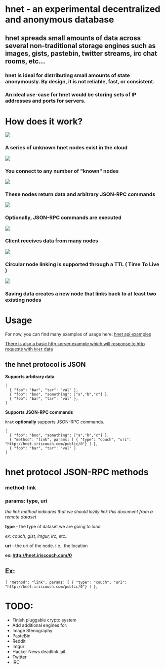 # hnet - an experimental decentralized and anonymous database

## hnet spreads small amounts of data across several non-traditional storage engines such as images, gists, pastebin, twitter streams, irc chat rooms, etc...

### hnet is ideal for distributing small amounts of state anonymously. By design, it is not reliable, fast, or consistent. 

### An ideal use-case for hnet would be storing sets of IP addresses and ports for servers.

# How does it work?

<img src="https://github.com/hookio/hnet/raw/master/diagrams/hnet1/hnet-client.png"></img>

### A series of unknown hnet nodes exist in the cloud

<img src="https://github.com/hookio/hnet/raw/master/diagrams/hnet1/top-level-nodes.png"></img>

### You connect to any number of "known" nodes

<img src="https://github.com/hookio/hnet/raw/master/diagrams/hnet1/client-query-node.png"></img>

### These nodes return data and arbitrary JSON-RPC commands

<img src="https://github.com/hookio/hnet/raw/master/diagrams/hnet1/JSON-RPC-Commands.png"></img>

### Optionally, JSON-RPC commands are executed

<img src="https://github.com/hookio/hnet/raw/master/diagrams/hnet1/client-many-nodes.png"></img>


### Client receives data from many nodes

<img src="https://github.com/hookio/hnet/raw/master/diagrams/hnet1/circular-propigation.png"></img>

### Circular node linking is supported through a TTL ( Time To Live )

<img src="https://github.com/hookio/hnet/raw/master/diagrams/hnet1/saving-data.png"></img>

### Saving data creates a new node that links back to at least two existing nodes

# Usage

For now, you can find many examples of usage here: <a href="https://github.com/hookio/hnet/tree/master/examples/sample-hnet-application/server.js">hnet api examples</a>

<a href="https://github.com/hookio/hnet/tree/master/examples/sample-hnet-application/server.js">There is also a basic http server example which will response to http requests with `hnet` data</a>

## the hnet protocol is JSON

**Supports arbitrary data**

```
[
  { "foo": "bar", "tar": "val" },
  { "foo": "boo", "something": ["a","b","c"] },
  { "foo": "bar", "tar": "val" },
]
```

**Supports JSON-RPC commands**

`hnet` **optionally** supports JSON-RPC commands.

```
[
  { "foo": "boo", "something": ["a","b","c"] },
  { "method": "link", params: [ { "type": "couch", "uri": "http://hnet.iriscouch.com/public/0"} ] },
  { "foo": "bar", "tar": "val" }
]
```

# hnet protocol JSON-RPC methods

### method: link
### params: type, uri

*the link method indicates that we should lazily link this document from a remote dataset*

**type** - the type of dataset we are going to load

*ex: couch, gist, imgur, irc, etc..*

**uri** - the uri of the node. i.e., the location

**ex: http://hnet.iriscouch.com/0**

## Ex: 

    { "method": "link", params: [ { "type": "couch", "uri": "http://hnet.iriscouch.com/public/0"} ] },



# TODO:

- Finish pluggable crypto system
- Add additional engines for:
 - Image Stenography
 - PasteBin
 - Reddit
 - Imgur
 - Hacker News deadlink jail
 - Twitter
 - IRC
